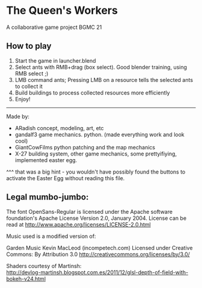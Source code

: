 # The Queen's Workers
A collaborative game project BGMC 21

## How to play

1. Start the game in launcher.blend
2. Select ants with RMB+drag (box select). Good blender training, using RMB select ;)
3. LMB command ants; Pressing LMB on a resource tells the selected ants to collect it
4. Build buildings to process collected resources more efficiently
5. Enjoy!

----

Made by:

* ARadish         concept, modeling, art, etc
* gandalf3        game mechanics. python. (made everything work and look cool)
* GiantCowFilms   python patching and the map mechanics
* X-27            building system, other game mechanics, some prettyifiying, implemented easter egg.

^^^ that was a big hint - you wouldn't have possibly found the buttons to activate the Easter Egg without reading this file.


## Legal mumbo-jumbo:

The font OpenSans-Regular is licensed under the Apache software foundation's Apache License Version 2.0, January 2004. License can be read at http://www.apache.org/licenses/LICENSE-2.0.html


Music used is a modified version of:

Garden Music Kevin MacLeod (incompetech.com)
Licensed under Creative Commons: By Attribution 3.0
http://creativecommons.org/licenses/by/3.0/


Shaders courtesy of Martinsh:  
http://devlog-martinsh.blogspot.com.es/2011/12/glsl-depth-of-field-with-bokeh-v24.html

